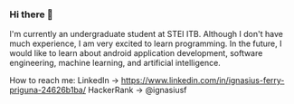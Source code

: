 ### Hi there 👋
I'm currently an undergraduate student at STEI ITB.
Although I don't have much experience, I am very excited to learn programming.
In the future, I would like to learn about android application development, software engineering, machine learning, and artificial intelligence.

How to reach me:
LinkedIn   -> https://www.linkedin.com/in/ignasius-ferry-priguna-24626b1ba/
HackerRank -> @ignasiusf

<!--
**ignferry/ignferry** is a ✨ _special_ ✨ repository because its `README.md` (this file) appears on your GitHub profile.

Here are some ideas to get you started:

- 🔭 I’m currently working on ...
- 🌱 I’m currently learning ...
- 👯 I’m looking to collaborate on ...
- 🤔 I’m looking for help with ...
- 💬 Ask me about ...
- 📫 How to reach me: ...
- 😄 Pronouns: ...
- ⚡ Fun fact: ...
-->
